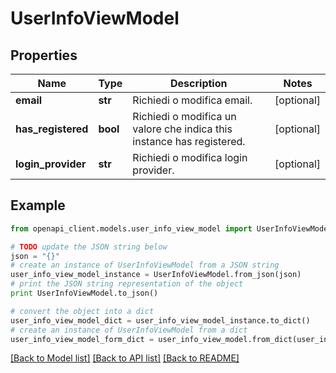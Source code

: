# UserInfoViewModel



## Properties

Name | Type | Description | Notes
------------ | ------------- | ------------- | -------------
**email** | **str** | Richiedi o modifica email. | [optional] 
**has_registered** | **bool** | Richiedi o modifica un valore che indica this instance has registered. | [optional] 
**login_provider** | **str** | Richiedi o modifica login provider. | [optional] 

## Example

```python
from openapi_client.models.user_info_view_model import UserInfoViewModel

# TODO update the JSON string below
json = "{}"
# create an instance of UserInfoViewModel from a JSON string
user_info_view_model_instance = UserInfoViewModel.from_json(json)
# print the JSON string representation of the object
print UserInfoViewModel.to_json()

# convert the object into a dict
user_info_view_model_dict = user_info_view_model_instance.to_dict()
# create an instance of UserInfoViewModel from a dict
user_info_view_model_form_dict = user_info_view_model.from_dict(user_info_view_model_dict)
```
[[Back to Model list]](../README.md#documentation-for-models) [[Back to API list]](../README.md#documentation-for-api-endpoints) [[Back to README]](../README.md)


